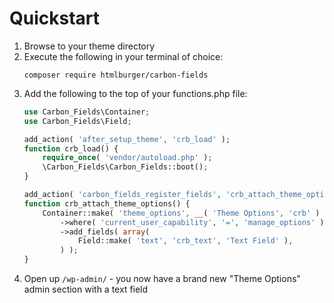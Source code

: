 # Quickstart

1. Browse to your theme directory
1. Execute the following in your terminal of choice:
	```cli
	composer require htmlburger/carbon-fields
	```
1. Add the following to the top of your functions.php file:
	```php
	use Carbon_Fields\Container;
	use Carbon_Fields\Field;

	add_action( 'after_setup_theme', 'crb_load' );
	function crb_load() {
		require_once( 'vendor/autoload.php' );
		\Carbon_Fields\Carbon_Fields::boot();
	}

	add_action( 'carbon_fields_register_fields', 'crb_attach_theme_options' );
	function crb_attach_theme_options() {
		Container::make( 'theme_options', __( 'Theme Options', 'crb' ) )
			->where( 'current_user_capability', '=', 'manage_options' )
			->add_fields( array(
				Field::make( 'text', 'crb_text', 'Text Field' ),
			) );
	}
	```
1. Open up `/wp-admin/` - you now have a brand new "Theme Options" admin section with a text field